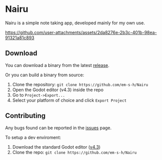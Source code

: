# Nairu

Nairu is a simple note taking app, developed mainly for my own use.



https://github.com/user-attachments/assets/2da8276e-2b3c-401b-98ea-91321a81c893



## Download

You can download a binary from the latest [release](https://github.com/em-s-h/Nairu/releases).

Or you can build a binary from source:
1. Clone the repository: `git clone https://github.com/em-s-h/Nairu`
2. Open the Godot editor (v4.3) inside the repo
3. Go to `Project->Export...`
4. Select your platform of choice and click `Export Project`

## Contributing

Any bugs found can be reported in the [issues](https://github.com/em-s-h/Nairu/issues) page.

To setup a dev enviroment:
1. Download the standard Godot editor ([v4.3](https://godotengine.org/download/archive/4.3-stable/))
2. Clone the repo: `git clone https://github.com/em-s-h/Nairu`

